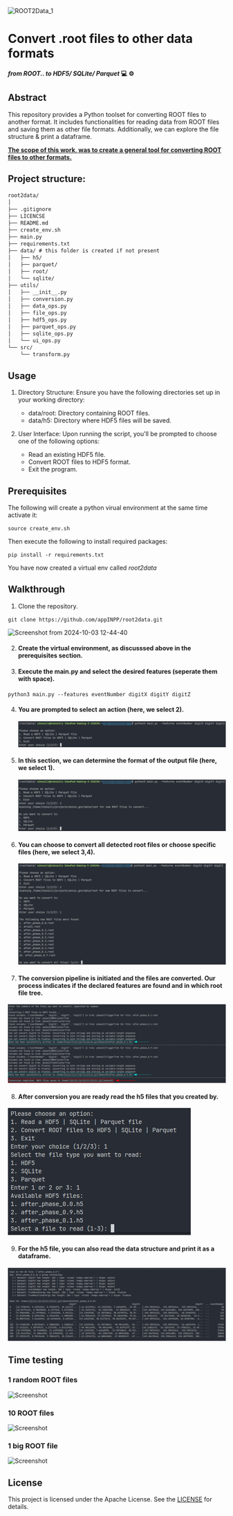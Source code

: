 <img width="256" alt="ROOT2Data_1" src="https://github.com/user-attachments/assets/5a104cd6-f1b6-4096-adde-716d1459ffcf"> 

# Convert .root files to other data formats 
#### *from ROOT..  to HDF5/ SQLite/ Parquet*  💻 ⚙️

## Abstract

This repository provides a Python toolset for converting ROOT files to another format. 
It includes functionalities for reading data from ROOT files and saving them as other file formats.
Additionally, we can explore the file structure & print a dataframe. 

**<ins>The scope of this work, was to create a general tool for converting ROOT files to other formats.</ins>**

## Project structure:

```
root2data/
│
├── .gitignore
├── LICENCSE
├── README.md
├── create_env.sh
├── main.py
├── requirements.txt
├── data/ # this folder is created if not present
│   ├── h5/
│   ├── parquet/
│   ├── root/
│   └── sqlite/
├── utils/
│   ├── __init__.py 
│   ├── conversion.py
│   ├── data_ops.py
│   ├── file_ops.py
│   ├── hdf5_ops.py
│   ├── parquet_ops.py
│   ├── sqlite_ops.py
│   └── ui_ops.py
└── src/
    └── transform.py

```
## Usage

1) Directory Structure: Ensure you have the following directories set up in your working directory:
    - data/root: Directory containing ROOT files.
    - data/h5: Directory where HDF5 files will be saved.
    
2) User Interface: Upon running the script, you'll be prompted to choose one of the following options:
    - Read an existing HDF5 file.
    - Convert ROOT files to HDF5 format.
    - Exit the program.

## Prerequisites

The following will create a python virual environment at the same time activate it:

```
source create_env.sh
```

Then execute the following to install required packages:
```
pip install -r requirements.txt
```
You have now created a virtual env called *root2data*

## Walkthrough

1. Clone the repository.
```
git clone https://github.com/appINPP/root2data.git
```
![Screenshot from 2024-10-03 12-44-40](https://github.com/user-attachments/assets/985c0d09-75a7-4035-9125-296ebd91a448)

2. #### Create the virtual environment, as discusssed above in the prerequisites section.

3. #### Execute the main.py and select the desired features (**seperate them with space**).
```
python3 main.py --features eventNumber digitX digitY digitZ
```

4. #### You are prompted to select an action (here, we select 2).
   
   ![alt text](/images/root2data1.png)

5. #### In this section, we can determine the format of the output file (here, we select 1).
   
   ![alt text](/images/root2data2.png)
   
6. #### You can choose to convert all detected root files or choose specific files (here, we select 3,4).
   
   ![alt text](/images/root2data3.png)

7.  #### The conversion pipeline is initiated and the files are converted. Our process indicates if the declared features are found and in which root file tree.
   
   ![alt text](/images/root2data4.png)

8.  #### After conversion you are ready read the h5 files that you created by.
   
  ![alt text](/images/root2data5.png)
  
9. #### For the h5 file, you can also read the data structure and print it as a dataframe.
   
  ![alt text](/images/root2data6.png)
  


## Time testing

### 1 random ROOT files
![Screenshot](./backup/onefile.png)

### 10 ROOT files
![Screenshot](./backup/10file.png)

### 1 big ROOT file
![Screenshot](./backup/bigfile.png)

## License

This project is licensed under the Apache License. See the [LICENSE](https://github.com/appINPP/root2data/blob/main/LICENSE) for details.


